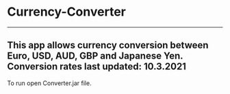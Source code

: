 # Currency-Converter

------------------------------------------------------------------------------------
This app allows currency conversion between Euro, USD, AUD, GBP and Japanese Yen. 
Conversion rates last updated: 10.3.2021
------------------------------------------------------------------------------------
To run open Converter.jar file.
